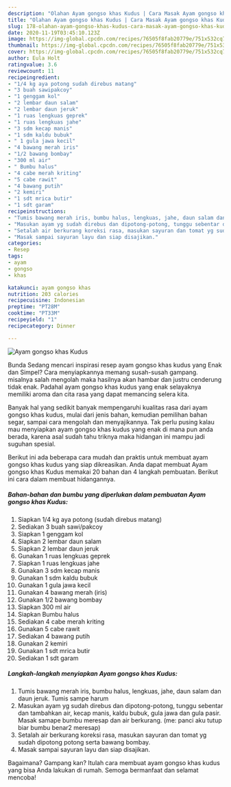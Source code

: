 ```yaml
---
description: "Olahan Ayam gongso khas Kudus | Cara Masak Ayam gongso khas Kudus Yang Sempurna"
title: "Olahan Ayam gongso khas Kudus | Cara Masak Ayam gongso khas Kudus Yang Sempurna"
slug: 178-olahan-ayam-gongso-khas-kudus-cara-masak-ayam-gongso-khas-kudus-yang-sempurna
date: 2020-11-19T03:45:10.123Z
image: https://img-global.cpcdn.com/recipes/76505f8fab20779e/751x532cq70/ayam-gongso-khas-kudus-foto-resep-utama.jpg
thumbnail: https://img-global.cpcdn.com/recipes/76505f8fab20779e/751x532cq70/ayam-gongso-khas-kudus-foto-resep-utama.jpg
cover: https://img-global.cpcdn.com/recipes/76505f8fab20779e/751x532cq70/ayam-gongso-khas-kudus-foto-resep-utama.jpg
author: Eula Holt
ratingvalue: 3.6
reviewcount: 11
recipeingredient:
- "1/4 kg aya potong sudah direbus matang"
- "3 buah sawipakcoy"
- "1 genggam kol"
- "2 lembar daun salam"
- "2 lembar daun jeruk"
- "1 ruas lengkuas geprek"
- "1 ruas lengkuas jahe"
- "3 sdm kecap manis"
- "1 sdm kaldu bubuk"
- " 1 gula jawa kecil"
- "4 bawang merah iris"
- "1/2 bawang bombay"
- "300 ml air"
- " Bumbu halus"
- "4 cabe merah kriting"
- "5 cabe rawit"
- "4 bawang putih"
- "2 kemiri"
- "1 sdt mrica butir"
- "1 sdt garam"
recipeinstructions:
- "Tumis bawang merah iris, bumbu halus, lengkuas, jahe, daun salam dan daun jeruk. Tumis sampe harum"
- "Masukan ayam yg sudah direbus dan dipotong-potong, tunggu sebentar dan tambahkan air, kecap manis, kaldu bubuk, gula jawa dan gula pasir. Masak samape bumbu meresap dan air berkurang. (me: panci aku tutup biar bumbu benar2 meresap)"
- "Setalah air berkurang koreksi rasa, masukan sayuran dan tomat yg sudah dipotong potong serta bawang bombay."
- "Masak sampai sayuran layu dan siap disajikan."
categories:
- Resep
tags:
- ayam
- gongso
- khas

katakunci: ayam gongso khas 
nutrition: 203 calories
recipecuisine: Indonesian
preptime: "PT28M"
cooktime: "PT33M"
recipeyield: "1"
recipecategory: Dinner

---
```



![Ayam gongso khas Kudus](https://img-global.cpcdn.com/recipes/76505f8fab20779e/751x532cq70/ayam-gongso-khas-kudus-foto-resep-utama.jpg)

Bunda Sedang mencari inspirasi resep ayam gongso khas kudus yang Enak dan Simpel? Cara menyiapkannya memang susah-susah gampang. misalnya salah mengolah maka hasilnya akan hambar dan justru cenderung tidak enak. Padahal ayam gongso khas kudus yang enak selayaknya memiliki aroma dan cita rasa yang dapat memancing selera kita.

Banyak hal yang sedikit banyak mempengaruhi kualitas rasa dari ayam gongso khas kudus, mulai dari jenis bahan, kemudian pemilihan bahan segar, sampai cara mengolah dan menyajikannya. Tak perlu pusing kalau mau menyiapkan ayam gongso khas kudus yang enak di mana pun anda berada, karena asal sudah tahu triknya maka hidangan ini mampu jadi suguhan spesial.




Berikut ini ada beberapa cara mudah dan praktis untuk membuat ayam gongso khas kudus yang siap dikreasikan. Anda dapat membuat Ayam gongso khas Kudus memakai 20 bahan dan 4 langkah pembuatan. Berikut ini cara dalam membuat hidangannya.

<!--inarticleads1-->

##### Bahan-bahan dan bumbu yang diperlukan dalam pembuatan Ayam gongso khas Kudus:

1. Siapkan 1/4 kg aya potong (sudah direbus matang)
1. Sediakan 3 buah sawi/pakcoy
1. Siapkan 1 genggam kol
1. Siapkan 2 lembar daun salam
1. Siapkan 2 lembar daun jeruk
1. Gunakan 1 ruas lengkuas geprek
1. Siapkan 1 ruas lengkuas jahe
1. Gunakan 3 sdm kecap manis
1. Gunakan 1 sdm kaldu bubuk
1. Gunakan  1 gula jawa kecil
1. Gunakan 4 bawang merah (iris)
1. Gunakan 1/2 bawang bombay
1. Siapkan 300 ml air
1. Siapkan  Bumbu halus
1. Sediakan 4 cabe merah kriting
1. Gunakan 5 cabe rawit
1. Sediakan 4 bawang putih
1. Gunakan 2 kemiri
1. Gunakan 1 sdt mrica butir
1. Sediakan 1 sdt garam




<!--inarticleads2-->

##### Langkah-langkah menyiapkan Ayam gongso khas Kudus:

1. Tumis bawang merah iris, bumbu halus, lengkuas, jahe, daun salam dan daun jeruk. Tumis sampe harum
1. Masukan ayam yg sudah direbus dan dipotong-potong, tunggu sebentar dan tambahkan air, kecap manis, kaldu bubuk, gula jawa dan gula pasir. Masak samape bumbu meresap dan air berkurang. (me: panci aku tutup biar bumbu benar2 meresap)
1. Setalah air berkurang koreksi rasa, masukan sayuran dan tomat yg sudah dipotong potong serta bawang bombay.
1. Masak sampai sayuran layu dan siap disajikan.




Bagaimana? Gampang kan? Itulah cara membuat ayam gongso khas kudus yang bisa Anda lakukan di rumah. Semoga bermanfaat dan selamat mencoba!
